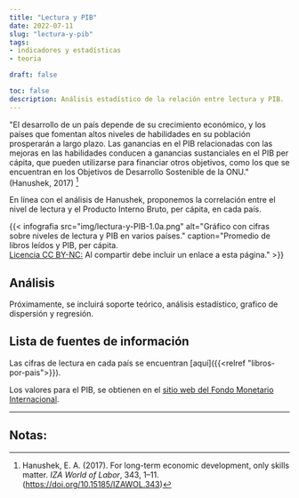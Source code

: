 ```yaml
---
title: "Lectura y PIB"
date: 2022-07-11
slug: "lectura-y-pib"
tags: 
- indicadores y estadísticas
- teoria

draft: false

toc: false
description: Análisis estadístico de la relación entre lectura y PIB.
---
```



"El desarrollo de un país depende de su crecimiento económico, y los países que fomentan altos niveles de habilidades en su población prosperarán a largo plazo. Las ganancias en el PIB relacionadas con las mejoras en las habilidades conducen a ganancias sustanciales en el PIB per cápita, que pueden utilizarse para financiar otros objetivos, como los que se encuentran en los Objetivos de Desarrollo Sostenible de la ONU." (Hanushek, 2017) [^Hanushek] 

En línea con el análisis de Hanushek, proponemos la correlación entre el nivel de lectura y el Producto Interno Bruto, per cápita, en cada país.

{{< infografia 
  src="img/lectura-y-PIB-1.0a.png" 
  alt="Gráfico con cifras sobre niveles de lectura y PIB en varios países."
  caption="Promedio de libros leídos y PIB, per cápita. <br>[Licencia CC BY-NC:](https://creativecommons.org/licenses/by-nc/4.0/deed.es) Al compartir debe incluir un enlace a esta página." >}}


## Análisis

Próximamente, se incluirá soporte teórico, análisis estadístico, grafico de dispersión y regresión.


## Lista de fuentes de información

Las cifras de lectura en cada país se encuentran [aquí]({{<relref "libros-por-pais">}}).

Los valores para el PIB, se obtienen en el [sitio web del Fondo Monetario Internacional](https://www.imf.org/en/Publications/WEO/weo-database/2022/April/weo-report?c=512,914,612,171,614,311,213,911,314,193,122,912,313,419,513,316,913,124,339,638,514,218,963,616,223,516,918,748,618,624,522,622,156,626,628,228,924,233,632,636,634,238,662,960,423,935,128,611,321,243,248,469,253,642,643,939,734,644,819,172,132,646,648,915,134,652,174,328,258,656,654,336,263,268,532,944,176,534,536,429,433,178,436,136,343,158,439,916,664,826,542,967,443,917,544,941,446,666,668,672,946,137,546,674,676,548,556,678,181,867,682,684,273,868,921,948,943,686,688,518,728,836,558,138,196,278,692,694,962,142,449,564,565,283,853,288,293,566,964,182,359,453,968,922,714,862,135,716,456,722,942,718,724,576,936,961,813,726,199,733,184,524,361,362,364,732,366,144,146,463,528,923,738,578,537,742,866,369,744,186,925,869,746,926,466,112,111,298,927,846,299,582,487,474,754,698,&s=NGDPDPC,PPPPC,&sy=2021&ey=2021&ssm=0&scsm=0&scc=0&ssd=0&ssc=0&sic=1&sort=country&ds=,&br=0).


---

## Notas:

[^Hanushek]: Hanushek, E. A. (2017). For long-term economic development, only skills matter. _IZA World of Labor_, 343, 1–11. (https://doi.org/10.15185/IZAWOL.343)
